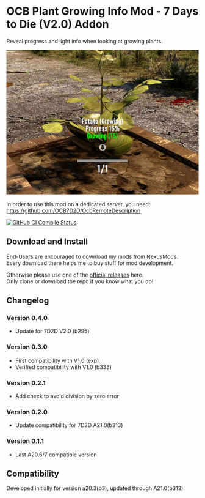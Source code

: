 # OCB Plant Growing Info Mod - 7 Days to Die (V2.0) Addon

Reveal progress and light info when looking at growing plants.

![In-Game Additional Info](Screens/in-game-grow-label.jpg)

In order to use this mod on a dedicated server, you need:
https://github.com/OCB7D2D/OcbRemoteDescription

[![GitHub CI Compile Status][3]][2]

## Download and Install

End-Users are encouraged to download my mods from [NexusMods][4].  
Every download there helps me to buy stuff for mod development.

Otherwise please use one of the [official releases][1] here.  
Only clone or download the repo if you know what you do!

## Changelog

### Version 0.4.0

- Update for 7D2D V2.0 (b295)

### Version 0.3.0

- First compatibility with V1.0 (exp)
- Verified compatibility with V1.0 (b333)

### Version 0.2.1

- Add check to avoid division by zero error

### Version 0.2.0

- Update compatibility for 7D2D A21.0(b313)

### Version 0.1.1

- Last A20.6/7 compatible version

## Compatibility

Developed initially for version a20.3(b3), updated through A21.0(b313).

[1]: https://github.com/OCB7D2D/OcbPlantGrowInfo/releases
[2]: https://github.com/OCB7D2D/OcbPlantGrowInfo/actions/workflows/ci.yml
[3]: https://github.com/OCB7D2D/OcbPlantGrowInfo/actions/workflows/ci.yml/badge.svg
[4]: https://www.nexusmods.com/7daystodie/mods/2166